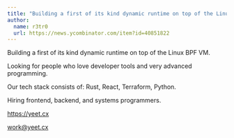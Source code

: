 ```yaml
---
title: "Building a first of its kind dynamic runtime on top of the Linux BPF VM."
author:
  name: r3tr0
  url: https://news.ycombinator.com/item?id=40851822
---
```

Building a first of its kind dynamic runtime on top of the Linux BPF VM.

Looking for people who love developer tools and very advanced programming.

Our tech stack consists of: Rust, React, Terraform, Python.

Hiring frontend, backend, and systems programmers.

<a href="https:&#x2F;&#x2F;yeet.cx" rel="nofollow">https:&#x2F;&#x2F;yeet.cx</a>

work@yeet.cx
